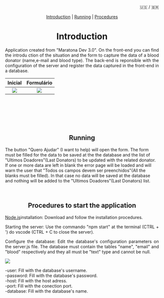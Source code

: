 <p align = "right"> 🇺🇸 /  🇧🇷 </p>

<p align = "center">
<a href="#Introdução">Introduction</a> |                                                                                                  <a href="#Funcionamento">Running</a> |                                                                                                          <a href="Procedimentos">Procedures</a>
</p>

<div id='Introdução'/>  
<h1 align = "center">Introduction</h1>
<p align = "justify">
Application created from "Maratona Dev 3.0". On the front-end you can find the introdu ction of the situation and the form to capture the data of a blood donator (name,e-mail and blood type). The back-end is reponsible with the configuration of the server and register the data captured in the front-end in a database. 
</p>

Inicial        |  Formulário
:-------------------------:|:-------------------------:
![](https://i.imgur.com/gkM9vZg.png)  |  ![](https://i.imgur.com/hvKsewO.png)|
<br /><br /><br /><br /><br />

<div id='Funcionamento'/>  
<h2 align = "center">Running</h2>

<p style= align = "justify">
The button "Quero Ajudar" (I want to help) will open the form. The form must be filled for the data to be saved at the the database and the list of "Ultimos Doadores"(Last Donators) to be updated with the related donator. If one or more data are left in blank the error page will be loaded and will warn the user that "Todos os campos devem ser preenchidos"(All the blanks must be filled). In that case no data will be saved at the database and nothing will be added to the "Ultimos Doadores"(Last Donators) list.
</p> <br />

<div id='Procedimentos'/>  
<h2 align = "center">Procedures to start the application</h2>


[Node.js](https://nodejs.org/en/download/)installation: Download and follow the installation procedures.



<p align = "justify"> Starting the server: Use the commando "npm start" at the terminal (CTRL + ') do vscode (CTRL + C to close the server).
</p>

<p align = "justify"> Configure the database: Edit the database's configuration parameters on the server.js file. The database must contain the tables "name", "email" and "blood" respectively and they all must be "text" type and cannot be null.
</p>

![](https://i.imgur.com/jxvFqay.png)

-user: Fill with the database's username. <br/>
-password: Fill with the database's password.<br/>
-host: Fill with the host adress. <br/>
-port: Fill with the conection port.<br/>
-database: Fill with the database's name.<br/>

